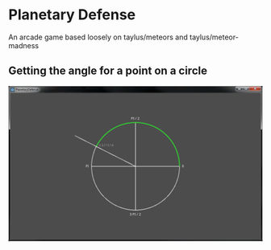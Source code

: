 # Planetary Defense
An arcade game based loosely on taylus/meteors and taylus/meteor-madness

## Getting the angle for a point on a circle
![circle math](screenshots/circle_math.png "circle math")
